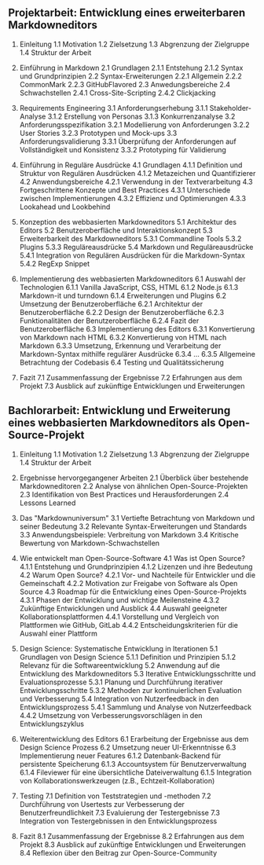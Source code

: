 ## Projektarbeit: Entwicklung eines erweiterbaren Markdowneditors
1. Einleitung
    1.1 Motivation
    1.2 Zielsetzung
    1.3 Abgrenzung der Zielgruppe
    1.4 Struktur der Arbeit

2. Einführung in Markdown
    2.1 Grundlagen
        2.1.1 Entstehung
        2.1.2 Syntax und Grundprinzipien
    2.2 Syntax-Erweiterungen
        2.2.1 Allgemein
        2.2.2 CommonMark
        2.2.3 GitHubFlavored
    2.3 Anwedungsbereiche
    2.4 Schwachstellen
        2.4.1 Cross-Site-Scripting
        2.4.2 Clickjacking

3. Requirements Engineering
    3.1 Anforderungserhebung
        3.1.1 Stakeholder-Analyse
        3.1.2 Erstellung von Personas
        3.1.3 Konkurrenzanalyse
    3.2 Anforderungsspezifikation
        3.2.1 Modellierung von Anforderungen
        3.2.2 User Stories
        3.2.3 Prototypen und Mock-ups
    3.3 Anforderungsvalidierung
        3.3.1 Überprüfung der Anforderungen auf Vollständigkeit und Konsistenz
        3.3.2 Prototyping für Validierung
   
4. Einführung in Reguläre Ausdrücke
    4.1 Grundlagen
        4.1.1 Definition und Struktur von Regulären Ausdrücken
        4.1.2 Metazeichen und Quantifizierer
    4.2 Anwendungsbereiche
        4.2.1 Verwendung in der Textverarbeitung
    4.3 Fortgeschrittene Konzepte und Best Practices
        4.3.1 Unterschiede zwischen Implementierungen
        4.3.2 Effizienz und Optimierungen
        4.3.3 Lookahead und Lookbehind


5. Konzeption des webbasierten Markdowneditors
    5.1 Architektur des Editors
    5.2 Benutzeroberfläche und Interaktionskonzept
    5.3 Erweiterbarkeit des Markdowneditors
        5.3.1 Commandline Tools
        5.3.2 Plugins
        5.3.3 Reguläreausdrücke
    5.4 Markdown und Reguläreausdrücke
        5.4.1 Integration von Regulären Ausdrücken für die Markdown-Syntax
        5.4.2 RegExp Snippet

6. Implementierung des webbasierten Markdowneditors
    6.1 Auswahl der Technologien
        6.1.1 Vanilla JavaScript, CSS, HTML
        6.1.2 Node.js
        6.1.3 Markdown-it und turndown
        6.1.4 Erweiterungen und Plugins
    6.2 Umsetzung der Benutzeroberfläche
        6.2.1 Architektur der Benutzeroberfläche
        6.2.2 Design der Benutzeroberfläche
        6.2.3 Funktionalitäten der Benutzeroberfläche
        6.2.4 Fazit der Benutzeroberfläche
    6.3 Implementierung des Editors
        6.3.1 Konvertierung von Markdown nach HTML
        6.3.2 Konvertierung von HTML nach Markdown
        6.3.3 Umsetzung, Erkennung und Verarbeitung der Markdown-Syntax 
        mithilfe regulärer Ausdrücke
        6.3.4 ...
        6.3.5 Allgemeine Betrachtung der Codebasis
    6.4 Testing und Qualitätssicherung

7. Fazit
    7.1 Zusammenfassung der Ergebnisse
    7.2 Erfahrungen aus dem Projekt
    7.3 Ausblick auf zukünftige Entwicklungen und Erweiterungen



## Bachlorarbeit: Entwicklung und Erweiterung eines webbasierten Markdowneditors als Open-Source-Projekt
1. Einleitung
    1.1 Motivation
    1.2 Zielsetzung
    1.3 Abgrenzung der Zielgruppe
    1.4 Struktur der Arbeit

2. Ergebnisse hervorgegangener Arbeiten
    2.1 Überblick über bestehende Markdowneditoren
    2.2 Analyse von ähnlichen Open-Source-Projekten
    2.3 Identifikation von Best Practices und Herausforderungen
    2.4 Lessons Learned

3. Das "Markdownuniversum"
    3.1 Vertiefte Betrachtung von Markdown und seiner Bedeutung
    3.2 Relevante Syntax-Erweiterungen und Standards
    3.3 Anwendungsbeispiele: Verbreitung von Markdown
    3.4 Kritische Bewertung von Markdown-Schwachstellen

4. Wie entwickelt man Open-Source-Software
    4.1 Was ist Open Source?
        4.1.1 Entstehung und Grundprinzipien
        4.1.2 Lizenzen und ihre Bedeutung
    4.2 Warum Open Source?
        4.2.1 Vor- und Nachteile für Entwickler und die Gemeinschaft
        4.2.2 Motivation zur Freigabe von Software als Open Source
    4.3 Roadmap für die Entwicklung eines Open-Source-Projekts
        4.3.1 Phasen der Entwicklung und wichtige Meilensteine
        4.3.2 Zukünftige Entwicklungen und Ausblick
    4.4 Auswahl geeigneter Kollaborationsplattformen
        4.4.1 Vorstellung und Vergleich von Plattformen wie GitHub, GitLab
        4.4.2 Entscheidungskriterien für die Auswahl einer Plattform

5. Design Science: Systematische Entwicklung in Iterationen
    5.1 Grundlagen von Design Science
        5.1.1 Definition und Prinzipien
        5.1.2 Relevanz für die Softwareentwicklung
    5.2 Anwendung auf die Entwicklung des Markdowneditors
    5.3 Iterative Entwicklungsschritte und Evaluationsprozesse
        5.3.1 Planung und Durchführung iterativer Entwicklungsschritte
        5.3.2 Methoden zur kontinuierlichen Evaluation und Verbesserung
    5.4 Integration von Nutzerfeedback in den Entwicklungsprozess
        5.4.1 Sammlung und Analyse von Nutzerfeedback
        4.4.2 Umsetzung von Verbesserungsvorschlägen in den Entwicklungszyklus

6. Weiterentwicklung des Editors
    6.1 Erarbeitung der Ergebnisse aus dem Design Science Prozess
    6.2 Umsetzung neuer UI-Erkenntnisse
    6.3 Implementierung neuer Features
        6.1.2 Datenbank-Backend für persistente Speicherung
        6.1.3 Accountsystem für Benutzerverwaltung
        6.1.4 Fileviewer für eine übersichtliche Dateiverwaltung
        6.1.5 Integration von Kollaborationswerkzeugen (z.B., Echtzeit-Kollaboration)

7. Testing
    7.1 Definition von Teststrategien und -methoden
    7.2 Durchführung von Usertests zur Verbesserung der Benutzerfreundlichkeit
    7.3 Evaluierung der Testergebnisse
    7.3 Integration von Testergebnissen in den Entwicklungsprozess

8. Fazit
    8.1 Zusammenfassung der Ergebnisse
    8.2 Erfahrungen aus dem Projekt
    8.3 Ausblick auf zukünftige Entwicklungen und Erweiterungen
    8.4 Reflexion über den Beitrag zur Open-Source-Community